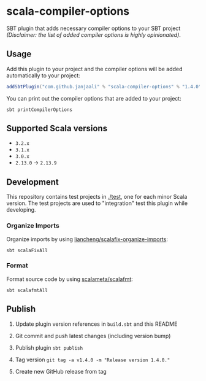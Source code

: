 # scala-compiler-options

SBT plugin that adds necessary compiler options to your SBT project *(Disclaimer: the list of added compiler options is highly opinionated)*.

## Usage

Add this plugin to your project and the compiler options will be added automatically to your project:

```sbt
addSbtPlugin("com.github.janjaali" % "scala-compiler-options" % "1.4.0")
```

You can print out the compiler options that are added to your project:

```shell
sbt printCompilerOptions
```

## Supported Scala versions

* `3.2.x`
* `3.1.x`
* `3.0.x`
* `2.13.0` -> `2.13.9`

## Development

This repository contains test projects in [./test](./test), one for each minor Scala version. The test projects are used to "integration" test this plugin while developing.

### Organize Imports

Organize imports by using [liancheng/scalafix-organize-imports](https://github.com/liancheng/scalafix-organize-imports):

```shell
sbt scalaFixAll
```

### Format

Format source code by using [scalameta/scalafmt](https://github.com/scalameta/scalafmt):

```shell
sbt scalafmtAll
```

## Publish

1. Update plugin version references in `build.sbt` and this README

2. Git commit and push latest changes (including version bump)

3. Publish plugin `sbt publish`

4. Tag version `git tag -a v1.4.0 -m "Release version 1.4.0."`

5. Create new GitHub release from tag
